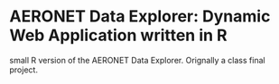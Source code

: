 # AERONET Data Explorer: Dynamic Web Application written in R
 small R version of the AERONET Data Explorer. Orignally a class final project.

